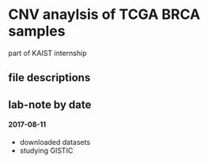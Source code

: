 # CNV anaylsis of TCGA BRCA samples

part of KAIST internship

## file descriptions

## lab-note by date

#### 2017-08-11

* downloaded datasets
* studying GISTIC
